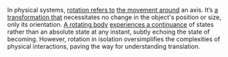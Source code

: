 

In physical systems, [rotation refers to](1/2/1/1/2/1/3/2/.Rotation) [the movement around](1/3/1/1/1/1/1/1/1/2/.Movement) an axis. It’s [a transformation that](3/3/2/2/2/3/2/.Transformation) necessitates no change in the object's position or size, only its orientation. [A rotating body](1/2/1/3/1/2/2/2/3/.Rotation) [experiences a continuance](2/2/1/2/3/3/.Lasting) of states rather than an absolute state at any instant, subtly echoing the state of becoming. However, rotation in isolation oversimplifies the complexities of physical interactions, paving the way for understanding translation.


